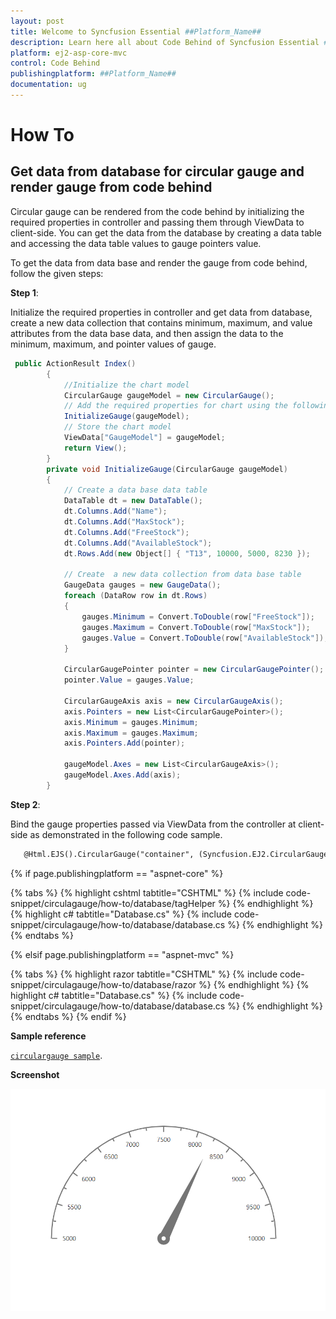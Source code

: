 ```yaml
---
layout: post
title: Welcome to Syncfusion Essential ##Platform_Name##
description: Learn here all about Code Behind of Syncfusion Essential ##Platform_Name## widgets based on HTML5 and jQuery.
platform: ej2-asp-core-mvc
control: Code Behind
publishingplatform: ##Platform_Name##
documentation: ug
---
```


# How To

<!-- markdownlint-disable MD036 -->

## Get data from database for circular gauge and render gauge from code behind

<!-- markdownlint-disable MD033 -->
Circular gauge can be rendered from the code behind by initializing the required properties in controller and passing them through ViewData to client-side. You can get the data from the database by creating a data table and accessing the data table values to gauge pointers value.

To get the data from data base and render the gauge from code behind, follow the given steps:

**Step 1**:

<!-- markdownlint-disable MD031 -->
Initialize the required properties in controller and get data from database, create a new data collection that contains minimum, maximum, and value attributes from the data base data, and then assign the data to the minimum, maximum, and pointer values of gauge.

```cs
 public ActionResult Index()
        {
            //Initialize the chart model
            CircularGauge gaugeModel = new CircularGauge();
            // Add the required properties for chart using the following method
            InitializeGauge(gaugeModel);
            // Store the chart model
            ViewData["GaugeModel"] = gaugeModel;
            return View();
        }
        private void InitializeGauge(CircularGauge gaugeModel)
        {
            // Create a data base data table
            DataTable dt = new DataTable();
            dt.Columns.Add("Name");
            dt.Columns.Add("MaxStock");
            dt.Columns.Add("FreeStock");
            dt.Columns.Add("AvailableStock");
            dt.Rows.Add(new Object[] { "T13", 10000, 5000, 8230 });

            // Create  a new data collection from data base table
            GaugeData gauges = new GaugeData();
            foreach (DataRow row in dt.Rows)
            {
                gauges.Minimum = Convert.ToDouble(row["FreeStock"]);
                gauges.Maximum = Convert.ToDouble(row["MaxStock"]);
                gauges.Value = Convert.ToDouble(row["AvailableStock"]);
            }

            CircularGaugePointer pointer = new CircularGaugePointer();
            pointer.Value = gauges.Value;

            CircularGaugeAxis axis = new CircularGaugeAxis();
            axis.Pointers = new List<CircularGaugePointer>();
            axis.Minimum = gauges.Minimum;
            axis.Maximum = gauges.Maximum;
            axis.Pointers.Add(pointer);

            gaugeModel.Axes = new List<CircularGaugeAxis>();
            gaugeModel.Axes.Add(axis);
        }
```

**Step 2**:

Bind the gauge properties passed via ViewData from the controller at client-side as demonstrated in the following code sample.

```html
   @Html.EJS().CircularGauge("container", (Syncfusion.EJ2.CircularGauge.CircularGauge)ViewData["GaugeModel"]).Render();
```

{% if page.publishingplatform == "aspnet-core" %}

{% tabs %}
{% highlight cshtml tabtitle="CSHTML" %}
{% include code-snippet/circulagauge/how-to/database/tagHelper %}
{% endhighlight %}
{% highlight c# tabtitle="Database.cs" %}
{% include code-snippet/circulagauge/how-to/database/database.cs %}
{% endhighlight %}
{% endtabs %}

{% elsif page.publishingplatform == "aspnet-mvc" %}

{% tabs %}
{% highlight razor tabtitle="CSHTML" %}
{% include code-snippet/circulagauge/how-to/database/razor %}
{% endhighlight %}
{% highlight c# tabtitle="Database.cs" %}
{% include code-snippet/circulagauge/how-to/database/database.cs %}
{% endhighlight %}
{% endtabs %}
{% endif %}



**Sample reference**

[`circulargauge sample`](https://github.com/SyncfusionExamples/How-to-get-data-for-circular-gauge-from-database-and-render-gauge-from-code-behind).

**Screenshot**

![Screenshot for your reference](../images/database.png)